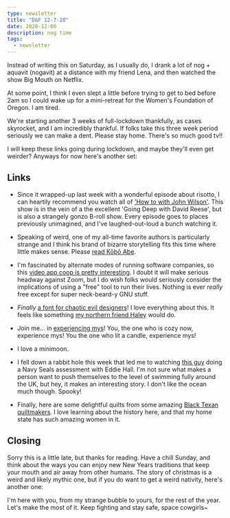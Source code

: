 ```yaml
---
type: newsletter
title: "D&F 12-7-20"
date: 2020-12-06
description: nog time
tags:
  - newsletter
---
```


Instead of writing this on Saturday, as I usually do, I drank a lot of nog + aquavit (nogavit) at a distance with my friend Lena, and then watched the show Big Mouth on Netflix.

At some point, I think I even slept a little before trying to get to bed before 2am so I could wake up for a mini-retreat for the Women's Foundation of Oregon. I am tired.

We're starting another 3 weeks of full-lockdown thankfully, as cases skyrocket, and I am incredibly thankful. If folks take this three week period seriously we can make a dent. Please stay home. There's so much good tv!!

I will keep these links going during lockdown, and maybe they'll even get weirder? Anyways for now here's another set:

## Links

- Since it wrapped-up last week with a wonderful episode about risotto, I can heartily recommend you watch all of ['How to with John Wilson'](https://www.vice.com/en/article/g5bvxj/how-to-with-john-wilson-hbo-nathan-fielder-2020). This show is in the vein of a the excellent 'Going Deep with David Reese', but is also a strangely gonzo B-roll show. Every episode goes to places previously unimagined, and I've laughed-out-loud a bunch watching it.
- Speaking of weird, one of my all-time favorite authors is particularly strange and I think his brand of bizarre storytelling fits this time where little makes sense. Please [read Kōbō Abe](https://www.theguardian.com/books/2020/nov/17/the-ruined-map-secret-rendezvous-and-the-box-man-by-kobo-abe-review).
- I'm fascinated by alternate modes of running software companies, so this [video app coop is pretty interesting](https://www.org.meet.coop). I doubt it will make serious headway against Zoom, but I do wish folks would seriously consider the implications of using a "free" tool to run their lives. Nothing is ever _really_ free except for super neck-beard-y GNU stuff.

- *Finally* [a font for chaotic evil designers](https://hellveticafont.com/)! I love everything about this. It feels like something [my northern friend Haley](https://www.haleyfiege.fun/fonts) would do.
- Join me... in [experiencing mys](http://hollypocketloves.com/2019/10/07/how-to-create-mys-the-swedish-version-of-hygge/)! You, the one who is cozy now, experience mys! You the one who lit a candle, experience mys!
- I love a minimoon. 

- I fell down a rabbit hole this week that led me to watching [this guy](https://www.redbull.com/gb-en/ross-edgley-great-british-swim) doing a Navy Seals assessment with Eddie Hall. I'm not sure what makes a person want to push themselves to the level of swimming fully around the UK, but hey, it makes an interesting story. I don't like the ocean much though. Spooky!

- Finally, here are some delightful quilts from some amazing [Black Texan quiltmakers](https://www.texasobserver.org/laverne-brackens-east-texas-quiltmakers/). I love learning about the history here, and that my home state has such amazing women in it.

## Closing

Sorry this is a little late, but thanks for reading. Have a chill Sunday, and think about the ways you can enjoy new New Years traditions that keep your mouth and air away from other humans. The story of christmas is a weird and likely mythic one, but if you do want to get a weird nativity, here's another one:

I'm here with you, from my strange bubble to yours, for the rest of the year. Let's make the most of it. Keep fighting and stay safe, space cowgirls~
